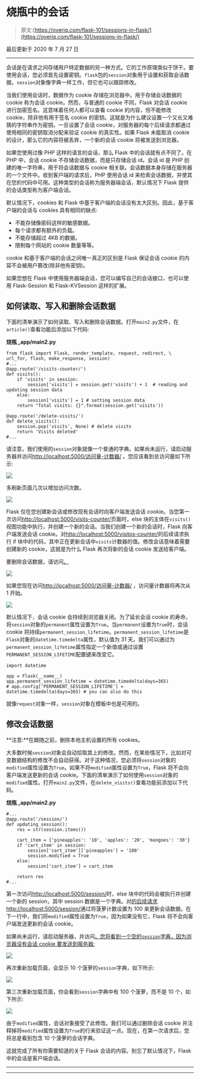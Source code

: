# 烧瓶中的会话

> 原文:[https://overiq.com/flask-101/sessions-in-flask/](https://overiq.com/flask-101/sessions-in-flask/)

最后更新于 2020 年 7 月 27 日

* * *

会话是在请求之间存储用户特定数据的另一种方式。它的工作原理类似于饼干。要使用会话，您必须首先设置密钥。`flask`包的`session`对象用于设置和获取会话数据。`session`对象像字典一样工作，但它也可以跟踪修改。

当我们使用会话时，数据作为 cookie 存储在浏览器中。用于存储会话数据的 cookie 称为会话 cookie。然而，与普通的 cookie 不同，Flask 对会话 cookie 进行加密签名。这意味着任何人都可以查看 cookie 的内容，但不能修改 cookie，除非他有用于签名 cookie 的密钥。这就是为什么建议设置一个又长又难猜的字符串作为密钥。一旦设置了会话 cookie，对服务器的每个后续请求都通过使用相同的密钥取消分配来验证 cookie 的真实性。如果 Flask 未能取消 cookie 的设计，那么它的内容将被丢弃，一个新的会话 cookie 将被发送到浏览器。

如果您使用过像 PHP 这样的语言的会话，那么 Flask 中的会话就有点不同了。在 PHP 中，会话 cookie 不存储会话数据，而是只存储会话 id。会话 id 是 PHP 创建的唯一字符串，用于将会话数据与 cookie 相关联。会话数据本身存储在服务器的一个文件中。收到客户端的请求后，PHP 使用会话 id 来检索会话数据，并使其在您的代码中可用。这种类型的会话称为服务器端会话，默认情况下 Flask 提供的会话类型称为客户端会话。

默认情况下，cookies 和 Flask 中基于客户端的会话没有太大区别。因此，基于客户端的会话与 cookies 具有相同的缺点:

*   不能存储像密码这样的敏感数据。
*   每个请求都有额外的负载。
*   不能存储超过 4KB 的数据。
*   限制每个网站的 cookie 数量等等。

cookie 和基于客户端的会话之间唯一真正的区别是 Flask 保证会话 cookie 的内容不会被用户篡改(除非他有密钥)。

如果您想在 Flask 中使用服务器端会话，您可以编写自己的会话接口，也可以使用 Flask-Session 和 Flask-KVSession 这样的扩展。

## 如何读取、写入和删除会话数据

下面的清单演示了如何读取、写入和删除会话数据。打开`main2.py`文件，在`article()`查看功能后添加以下代码:

**烧瓶 _app/main2.py**

```
from flask import Flask, render_template, request, redirect, \
url_for, flash, make_response, session)
#...
@app.route('/visits-counter/')
def visits():
    if 'visits' in session:
        session['visits'] = session.get('visits') + 1  # reading and updating session data
    else:
        session['visits'] = 1 # setting session data
    return "Total visits: {}".format(session.get('visits'))

@app.route('/delete-visits/')
def delete_visits():
    session.pop('visits', None) # delete visits
    return 'Visits deleted'
#...

```

请注意，我们使用的`session`对象就像一个普通的字典。如果尚未运行，请启动服务器并访问[http://localhost:5000/访问量-计数器/](http://localhost:5000/visits-counter/) 。您应该看到总访问量如下所示:

![](img/72f286378af6b9e86aa4289a761bacfd.png)

多刷新页面几次以增加访问次数。

![](img/d2843ef15e626f423f02a96d50fddf00.png)

Flask 仅在您创建新会话或修改现有会话时向客户端发送会话 cookie。当您第一次访问[http://localhost:5000/visits-counter/](http://localhost:5000/visits-counter/)页面时，else 块的主体在`visits()`视图功能中执行，并创建一个新的会话。当我们创建一个新的会话时，Flask 向客户端发送会话 cookie。对[http://localhost:5000/visitos-counter/](http://localhost:5000/visits-counter/)的后续请求执行 if 块中的代码，其中正在更新会话中`visits`计数器的值。修改会话意味着需要创建新的 cookie，这就是为什么 Flask 再次将新的会话 cookie 发送给客户端。

要删除会话数据，请访问[。](http://localhost:5000/delete-visits/)

![](img/4124bbf9d8e0d1b6321bb94ffadae4ba.png)

如果您现在访问[http://localhost:5000/访问量-计数器/](http://localhost:5000/visits-counter/) ，访问量计数器将再次从 1 开始。

![](img/ea9fe94983e966190d6bed7d31f95741.png)

默认情况下，会话 cookie 会持续到浏览器关闭。为了延长会话 cookie 的寿命，将`session`对象的`permanent`属性设置为`True`。当`permanent`设置为`True`时，会话 cookie 将持续`permanent_session_lifetime`。`permanent_session_lifetime`是`Flask`对象的`datetime.timedelta`属性，默认值为 31 天。我们可以通过为`permanent_session_lifetime`属性指定一个新值或通过设置`PERMANENT_SESSION_LIFETIME`配置键来改变它。

```
import datetime

app = Flask(__name__)
app.permanent_session_lifetime = datetime.timedelta(days=365)
# app.config['PERMANENT_SESSION_LIFETIME'] = datetime.timedelta(days=365) # you can also do this

```

就像`request`对象一样，`session`对象在模板中也是可用的。

## 修改会话数据

**注意:**在跟随之前，删除本地主机设置的所有 cookies。

大多数时候`session`对象会自动拾取其上的修改。然而，在某些情况下，比如对可变数据结构的修改不会自动获得。对于这种情况，您必须将`session`对象的`modified`属性设置为`True`。如果不将`modified`属性设置为`True`，Flask 将不会向客户端发送更新的会话 cookie。下面的清单演示了如何使用`session`对象的`modified`属性。打开`main2.py`文件，在`delete_visits()`查看功能前添加以下代码。

**烧瓶 _app/main2.py**

```
#...
@app.route('/session/')
def updating_session():
    res = str(session.items())

    cart_item = {'pineapples': '10', 'apples': '20', 'mangoes': '30'}
    if 'cart_item' in session:
        session['cart_item']['pineapples'] = '100'
        session.modified = True
    else:
        session['cart_item'] = cart_item

    return res
#...

```

第一次访问[http://localhost:5000/session/](http://localhost:5000/session/)时，else 块中的代码会被执行并创建一个新的 session，其中 session 数据是一个字典。对[的后续请求 http://localhost:5000/session/](http://localhost:5000/session/)通过将菠萝计数设置为 100 来更新会话数据。在下一行中，我们将`modified`属性设置为`True`，因为如果没有它，Flask 将不会向客户端发送更新的会话 cookie。

如果尚未运行，请启动服务器，并访问[。您将看到一个空的`session`字典，因为浏览器没有会话 cookie 要发送到服务器:](http://localhost:5000/session/)

![](img/078482c4b110be8270551bbea6159ec1.png)

再次重新加载页面，会显示 10 个菠萝的`session`字典，如下所示:

![](img/4b5cc02e64e5971d0a1c34d9070f56d4.png)

第三次重新加载页面，你会看到`session`字典中有 100 个菠萝，而不是 10 个，如下所示:

![](img/07cd24b88f043325252d0a3973be240a.png)

由于`modified`属性，会话对象接受了此修改。我们可以通过删除会话 cookie 并注释掉将`modified`属性设置为`True`的行来验证这一点。现在，在第一次请求后，您将总是看到包含 10 个菠萝的会话字典。

这就完成了所有你需要知道的关于 Flask 会话的内容。别忘了默认情况下，Flask 中的会话是客户端会话。

* * *

* * *